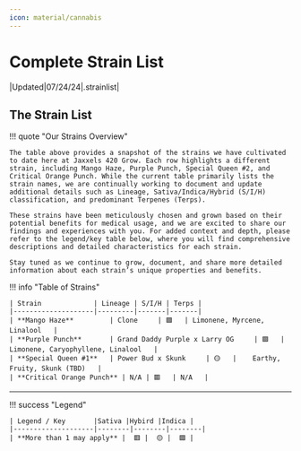 ```yaml
---
icon: material/cannabis
---
```


# Complete Strain List

|Updated|07/24/24|.strainlist|

## The Strain List

!!! quote "Our Strains Overview"

    The table above provides a snapshot of the strains we have cultivated to date here at Jaxxels 420 Grow. Each row highlights a different strain, including Mango Haze, Purple Punch, Special Queen #2, and Critical Orange Punch. While the current table primarily lists the strain names, we are continually working to document and update additional details such as Lineage, Sativa/Indica/Hybrid (S/I/H) classification, and predominant Terpenes (Terps).

    These strains have been meticulously chosen and grown based on their potential benefits for medical usage, and we are excited to share our findings and experiences with you. For added context and depth, please refer to the legend/key table below, where you will find comprehensive descriptions and detailed characteristics for each strain.

    Stay tuned as we continue to grow, document, and share more detailed information about each strain’s unique properties and benefits.

!!! info "Table of Strains"

    | Strain             | Lineage | S/I/H | Terps |
    |--------------------|---------|-------|-------|
    | **Mango Haze**         | Clone     | 🟪   | Limonene, Myrcene, Linalool   |
    | **Purple Punch**       | Grand Daddy Purple x Larry OG     | 🟪   | Limonene, Caryophyllene, Linalool   |
    | **Special Queen #1**   | Power Bud x Skunk     | 🟡   | 	Earthy, Fruity, Skunk (TBD)   |
    | **Critical Orange Punch** | N/A | 🟥   | N/A   |


---
!!! success "Legend"

    | Legend / Key       |Sativa |Hybird |Indica |
    |--------------------|--------|--------|--------|
    | **More than 1 may apply** |  🟥 |  🟡 |  🟪 |